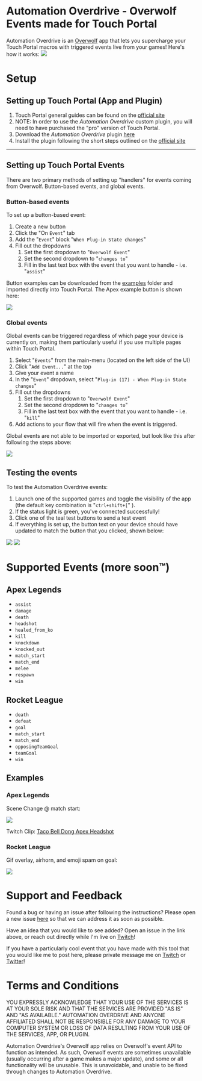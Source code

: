 # Automation Overdrive - Overwolf Events made for Touch Portal
<!-- <img src="./assets/Overwolf_logo_PNG_horizontal.png" width="250" >
<img src="./assets/madeForTPWhite512.png" width="400" > -->

Automation Overdrive is an [Overwolf](https://www.overwolf.com/) app that lets you supercharge your Touch Portal macros with triggered events live from your games! Here's how it works:
![](./assets/how_it_works.jpg)

# Setup

## Setting up Touch Portal (App and Plugin)

1. Touch Portal general guides can be found on the [official site](https://www.touch-portal.com/blog/post/tutorials/get_started_with_touch_portal.php)
2. NOTE: In order to use the *Automation Overdrive* custom plugin, you will need to have purchased the "pro" version of Touch Portal. 
3. Download the *Automation Overdrive* plugin [here](replaceme.com)
4. Install the plugin following the short steps outlined on the [official site](https://www.touch-portal.com/blog/post/tutorials/import-plugin-guide.php)

-----

## Setting up Touch Portal Events

There are two primary methods of setting up "handlers" for events coming from Overwolf. Button-based events, and global events.

### Button-based events
To set up a button-based event:
1. Create a new button
2. Click the "On `Event`" tab
3. Add the "`Event`" block "`When Plug-in State changes`"
4. Fill out the dropdowns
   1. Set the first dropdown to "`Overwolf Event`"
   2. Set the second dropdown to "`changes to`"
   3. Fill in the last text box with the event that you want to handle - i.e. "`assist`"

Button examples can be downloaded from the [examples](./examples) folder and imported directly into Touch Portal. The Apex example button is shown here:

![](./assets/plugin_example.jpg)


### Global events
Global events can be triggered regardless of which page your device is currently on, making them particularly useful if you use multiple pages within Touch Portal.
1. Select "`Events`" from the main-menu (located on the left side of the UI)
2. Click "`Add Event...`" at the top
3. Give your event a name
4. In the "`Event`" dropdown, select "`Plug-in (17) - When Plug-in State changes`"
5. Fill out the dropdowns
   1. Set the first dropdown to "`Overwolf Event`"
   2. Set the second dropdown to "`changes to`"
   3. Fill in the last text box with the event that you want to handle - i.e. "`kill`"
6. Add actions to your flow that will fire when the event is triggered.

Global events are not able to be imported or exported, but look like this after following the steps above:

![](./assets/global_event_example.jpg)



## Testing the events

To test the Automation Overdrive events:
1. Launch one of the supported games and toggle the visibility of the app (the default key combination is "`ctrl+shift+[`" ).
2. If the status light is green, you've connected successfully!
3. Click one of the teal test buttons to send a test event
4. If everything is set up, the button text on your device should have updated to match the button that you clicked, shown below:
   
![](./assets/debug.jpg) ![](./assets/button_example_text.jpg)


# Supported Events (more soon™)

## Apex Legends
- `assist`
- `damage`
- `death`
- `headshot`
- `healed_from_ko`
- `kill`
- `knockdown`
- `knocked_out`
- `match_start`
- `match_end`
- `melee`
- `respawn`
- `win`

## Rocket League
- `death`
- `defeat`
- `goal`
- `match_start`
- `match_end`
- `opposingTeamGoal`
- `teamGoal`
- `win`

## Examples
### Apex Legends 
Scene Change @ match start:

![](./assets/scene_change.gif)

Twitch Clip: [Taco Bell Dong Apex Headshot](https://www.twitch.tv/raimen/clip/BashfulInnocentAardvarkDancingBaby-XQVst5CpxMVP77ER)

### Rocket League
Gif overlay, airhorn, and emoji spam on goal:

![](./assets/goal.gif)

# Support and Feedback
Found a bug or having an issue after following the instructions? Please open a new issue [here](https://github.com/raimen-ttv/TouchPortal-Overdrive/issues) so that we can address it as soon as possible.

Have an idea that you would like to see added? Open an issue in the link above, or reach out directly while I'm live on [Twitch](https://twitch.tv/raimen)!

If you have a particularly cool event that you have made with this tool that you would like me to post here, please private message me on [Twitch](https://twitch.tv/raimen) or [Twitter](https://twitter.com/raimen)!

# Terms and Conditions

YOU EXPRESSLY ACKNOWLEDGE THAT YOUR USE OF THE SERVICES IS AT YOUR SOLE RISK AND THAT THE SERVICES ARE PROVIDED "AS IS" AND "AS AVAILABLE." AUTOMATION OVERDRIVE AND ANYONE AFFILIATED SHALL NOT BE RESPONSIBLE FOR ANY DAMAGE TO YOUR COMPUTER SYSTEM OR LOSS OF DATA RESULTING FROM YOUR USE OF THE SERVICES, APP, OR PLUGIN.

Automation Overdrive's Overwolf app relies on Overwolf's event API to function as intended. As such, Overwolf events are sometimes unavailable (usually occurring after a game makes a major update), and some or all functionality will be unusable. This is unavoidable, and unable to be fixed through changes to Automation Overdrive. 
